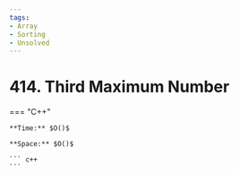 ```yaml
---
tags:
- Array
- Sorting
- Unsolved
---
```



# 414. Third Maximum Number

=== "C++"

    **Time:** $O()$

    **Space:** $O()$

    ``` c++
    ```